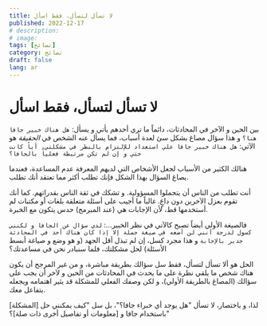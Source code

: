 ```yaml
---
title: لا تسأل لتسأل، فقط اسأل
published: 2022-12-17
# description: 
# image: 
tags: [نصائح]
category: نصائح
draft: false
lang: ar
---
```

# لا تسأل لتسأل، فقط اسأل
بين الحين و الآخر في المحادثات، دائماً ما تري أحدهم يأتي و يسأل: `هل هناك خبير جافا هنا؟`  و هذا سؤال مصاغ بشكل سئ لعدة أسباب، فما يسأل عنه الشخص في *الحقيقة* هو الآتي: `هل هناك خبير جافا علي استعداد للإلتزام بالنظر في مشكلتي، أياً كانت حتي و إن لم تكن مرتبطة فعلياً بالجافا؟`

هنالك الكثير من الأسباب لجعل الأشخاص التي لديهم المعرفة عدم المساعدة، فعندما يصاغ السؤال بهذا الشكل فإنك تطلب أكثر مما تعتقد أنك تطلب.

أنت تطلب من الناس أن يتحملوا المسؤولية. و تشكك في ثقة الناس بقدراتهم. كما أنك تقوم بعزل الآخرين دون داعٍ. غالباً ما أجيب على أسئلة متعلقة بلغات أو مكتبات لم أستخدمها قط، لأن الإجابات هي (عند المبرمج) حدس يتكون مع الخبرة.

فالصيغة الأولي أيضاً تصبح كالآتي في نظر الخبير...:
`لدي سؤال عن الجافا و لكنني كسول لدرجة أنني لن أضعه في صيغة جملة إلا إذا كان هناك أحد في المحادثة جدير بالإجابة`
و هذا مجرد كسل، إن لم تبذل أقل الجهد (و هو وضع و صياغة أبسط الأسئلة) لحل مشكلتك، فلما سنبادر نحن في مساعدتك؟

الحل هو ألا تسأل لتسأل، فقط سل سؤالك بطريقة مباشرة، و من غير المرجح أن يكون هناك شخص ما يلقي نظرة على ما يحدث في المحادثات من الحين و لآخر أن يجب على سؤالك (المصاغ بالطريقة الأولي)، و لكن وصفك الفعلي للمشكلة قد يثير اهتمامه ويجعله يتفاعل معك.

لذا، و باختصار، لا تسأل "هل يوجد أي خبراء جافا؟"، بل سل "كيف يمكنني حل [المشكلة] باستخدام جافا و [معلومات أو تفاصيل أخرى ذات صلة]؟"
